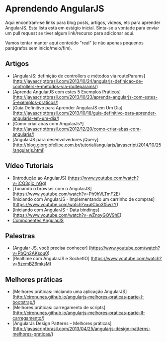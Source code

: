 Aprendendo AngularJS
==================

Aqui encontram-se links para blog posts, artigos, vídeos, etc para aprender AngularJS. Esta lista está em estágio inicial. Sinta-se a vontade para enviar um pull request se tiver algum link/recurso para adicionar aqui. 

Vamos tentar manter aqui conteúdo "real" (e não apenas pequenos parágrafos sem início/meio/fim).

## Artigos
* [AngularJS: definição de controllers e métodos via routeParams] (http://javascriptbrasil.com/2013/10/24/angularjs-definicao-de-controllers-e-metodos-via-routeparams/)
* [Aprenda AngularJS com estes 5 Exemplos Práticos] (http://javascriptbrasil.com/2013/10/23/aprenda-angularjs-com-estes-5-exemplos-praticos/)
* [Guia Definitivo para Aprender AngularJS em Um Dia] (http://javascriptbrasil.com/2013/10/18/guia-definitivo-para-aprender-angularjs-em-um-dia/)
* [Como criar abas com AngularJs?] (http://javascriptbrasil.com/2012/12/20/como-criar-abas-com-angularjs/)
* [AngularJS para desenvolvedores jQuery] (http://blog.giorgiofellipe.com.br/tutorial/angularjs/javascript/2014/10/25/angularjs.html)

## Vídeo Tutoriais
* [Introdução ao AngularJS] (https://www.youtube.com/watch?v=iCQ3qic_nGg)
* [Tunando o browser com o AngularJS] (https://www.youtube.com/watch?v=Ph9hVLTmF2E)
* [Iniciando com AngularJS - Implementando um carrinho de compras] (https://www.youtube.com/watch?v=aICbo3f5wzY)
* [Iniciando com AngularJS - Data bindings] (https://www.youtube.com/watch?v=wZnoyGQV9hE)
* [Componentes AngularJS](http://www.infoq.com/br/presentations/componentes-angular-js)

## Palestras
* [Angular JS, você precisa conhecer] (https://www.youtube.com/watch?v=PbQn2AKsou0)
* [Realtime com AngularJS e SocketIO] (https://www.youtube.com/watch?v=5zcmBZ6mksM)

## Melhores práticas
* [Melhores práticas: iniciando uma aplicação AngularJS] (http://cironunes.github.io/angularjs-melhores-praticas-parte-I-bootstrap/)
* [Melhores práticas: carregamento de scripts] (http://cironunes.github.io/angularjs-melhores-praticas-parte-II-carregamento/)
* [AngularJs Design Patterns – Melhores práticas] (http://javascriptbrasil.com/2013/04/25/angularjs-design-patterns-melhores-praticas/)

